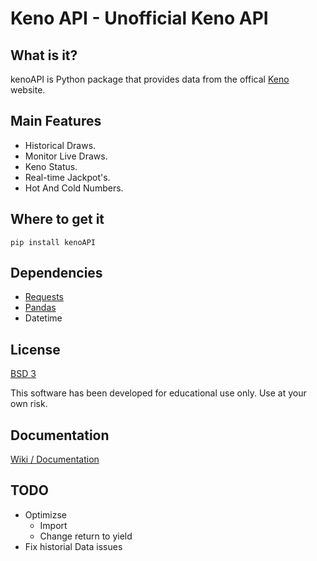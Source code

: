 # Keno API - Unofficial Keno API

## What is it?
kenoAPI is Python package that provides data from the offical [Keno](https://www.keno.com.au/) website.

## Main Features
* Historical Draws.
* Monitor Live Draws.
* Keno Status.
* Real-time Jackpot's.
* Hot And Cold Numbers.

## Where to get it
```
pip install kenoAPI
```

## Dependencies
* [Requests](https://github.com/psf/requests)
* [Pandas](https://github.com/pandas-dev/pandas)
* Datetime

## License
[BSD 3](https://github.com/JGolafshan/KenoAPI/blob/main/LICENSE)

This software has been developed for educational use only. Use at your own risk.

## Documentation
[Wiki / Documentation](https://github.com/JGolafshan/KenoAPI/wiki)

## TODO
* Optimizse 
  * Import
  * Change return to yield
* Fix historial Data issues


